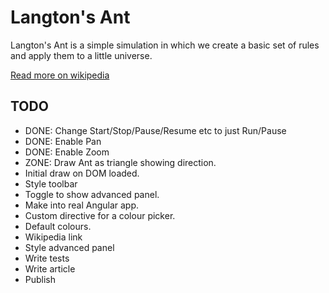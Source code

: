 Langton's Ant
=============

Langton's Ant is a simple simulation in which we create a basic set of rules and apply them to a little universe. 

[Read more on wikipedia](http://en.wikipedia.org/wiki/Langton's_ant)

TODO
----

 * DONE: Change Start/Stop/Pause/Resume etc to just Run/Pause
 * DONE: Enable Pan
 * DONE: Enable Zoom
 * ZONE: Draw Ant as triangle showing direction.
 * Initial draw on DOM loaded.
 * Style toolbar
 * Toggle to show advanced panel.
 * Make into real Angular app.
 * Custom directive for a colour picker.
 * Default colours.
 * Wikipedia link
 * Style advanced panel
 * Write tests
 * Write article
 * Publish